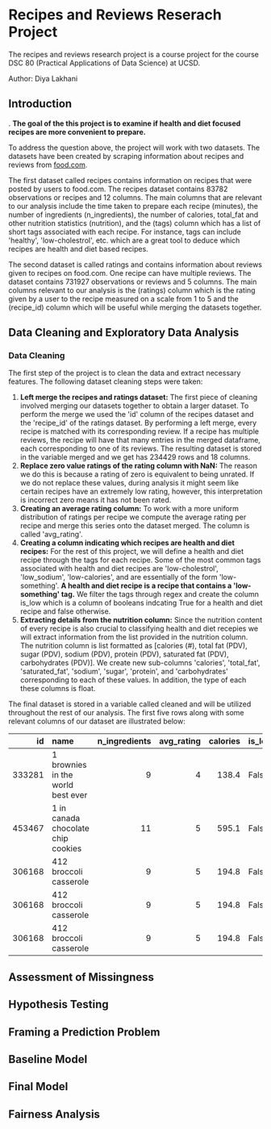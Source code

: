 # Recipes and Reviews Reserach Project
<p>The recipes and reviews research project is a course project for the course DSC 80 
(Practical Applications of Data Science) at UCSD.</p>
<p>Author: Diya Lakhani</p>

## Introduction

<p>. <b>The goal of the this project is to examine if health and diet focused recipes are more convenient to prepare.</b></p>
<p>To address the question above, the project will work with two datasets. The datasets have been created by scraping information about recipes and reviews from <a href="https://www.food.com/">food.com</a>.</p>
<p>The first dataset called recipes contains information on recipes that were posted by users to food.com. The recipes dataset contains 83782 observations or recipes and 12 columns. The main columns that are relevant to our analysis include the time taken to prepare each recipe (minutes), the number of ingredients (n_ingredients), the number of calories, total_fat and other nutrition statistics (nutrition), and the (tags) column which has a list of short tags associated with each recipe. For instance, tags can include 'healthy', 'low-cholestrol', etc. which are a great tool to deduce which recipes are health and diet based recipes.</p>
<p>The second dataset is called ratings and contains information about reviews given to recipes on food.com. One recipe can have multiple reviews. The dataset contains 731927 observations or reviews and 5 columns. The main columns relevant to our analysis is the (ratings) column which is the rating given by a user to the recipe measured on a scale from 1 to 5 and the (recipe_id) column which will be useful while merging the datasets together.</p>

## Data Cleaning and Exploratory Data Analysis

### Data Cleaning

<p>The first step of the project is to clean the data and extract necessary features. The following dataset cleaning steps were taken:</p>
<ol>
<li><strong>Left merge the recipes and ratings dataset:</strong> The first piece of cleaning involved merging our datasets together to obtain a larger dataset. To perform the merge we used the 'id' column of the recipes dataset and the 'recipe_id' of the ratings dataset. By performing a left merge, every recipe is matched with its corresponding review. If a recipe has multiple reviews, the recipe will have that many entries in the merged dataframe, each corresponding to one of its reviews. The resulting dataset is stored in the variable merged and we get has 234429 rows and 18 columns.</li>
<li><strong>Replace zero value ratings of the rating column with NaN:</strong> The reason we do this is because a rating of zero is equivalent to being unrated. If we do not replace these values, during analysis it might seem like certain recipes have an extremely low rating, however, this interpretation is incorrect zero means it has not been rated.</li>
<li><strong>Creating an average rating column:</strong> To work with a more uniform distribution of ratings per recipe we compute the average rating per recipe and merge this series onto the dataset merged. The column is called 'avg_rating'.</li>
<li><strong>Creating a column indicating which recipes are health and diet recipes:</strong> For the rest of this project, we will define a health and diet recipe through the tags for each recipe. Some of the most common tags associated with health and diet recipes are 'low-cholestrol', 'low_sodium', 'low-calories', and are essentially of the form 'low-something'. <b>A health and diet recipe is a recipe that contains a 'low-something' tag.</b> We filter the tags through regex and create the column is_low which is a column of booleans indcating True for a health and diet recipe and false otherwise.</li>
<li><strong>Extracting details from the nutrition column:</strong> Since the nutrition content of every recipe is also crucial to classifying health and diet recepies we will extract information from the list provided in the nutrition column. The nutrition column is list formatted as [calories (#), total fat (PDV), sugar (PDV), sodium (PDV), protein (PDV), saturated fat (PDV), carbohydrates (PDV)]. We create new sub-columns 'calories', 'total_fat', 'saturated_fat', 'sodium', 'sugar', 'protein', and 'carbohydrates' corresponding to each of these values. In addition, the type of each these columns is float.</li>
</ol>

<p>The final dataset is stored in a variable called cleaned and will be utilized throughout the rest of our analysis. The first five rows along with some relevant columns of our dataset are illustrated below:</p>

|     id | name                                 |   n_ingredients |   avg_rating |   calories | is_low   |
|-------:|:-------------------------------------|----------------:|-------------:|-----------:|:---------|
| 333281 | 1 brownies in the world    best ever |               9 |            4 |      138.4 | False    |
| 453467 | 1 in canada chocolate chip cookies   |              11 |            5 |      595.1 | False    |
| 306168 | 412 broccoli casserole               |               9 |            5 |      194.8 | False    |
| 306168 | 412 broccoli casserole               |               9 |            5 |      194.8 | False    |
| 306168 | 412 broccoli casserole               |               9 |            5 |      194.8 | False    |

## Assessment of Missingness

## Hypothesis Testing

## Framing a Prediction Problem

## Baseline Model

## Final Model

## Fairness Analysis